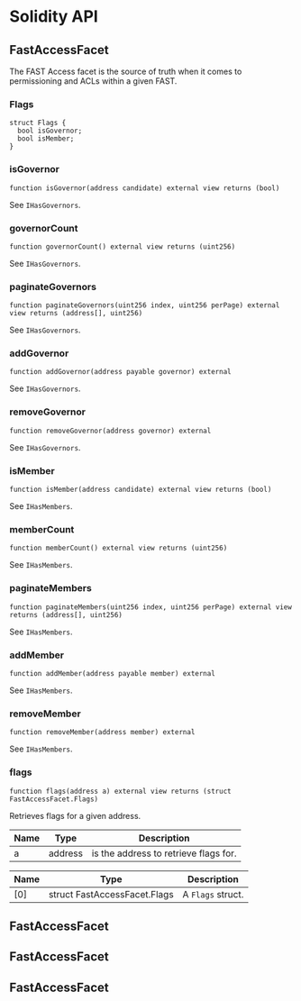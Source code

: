 # Solidity API

## FastAccessFacet

The FAST Access facet is the source of truth when it comes to
permissioning and ACLs within a given FAST.

### Flags

```solidity
struct Flags {
  bool isGovernor;
  bool isMember;
}
```

### isGovernor

```solidity
function isGovernor(address candidate) external view returns (bool)
```

See `IHasGovernors`.

### governorCount

```solidity
function governorCount() external view returns (uint256)
```

See `IHasGovernors`.

### paginateGovernors

```solidity
function paginateGovernors(uint256 index, uint256 perPage) external view returns (address[], uint256)
```

See `IHasGovernors`.

### addGovernor

```solidity
function addGovernor(address payable governor) external
```

See `IHasGovernors`.

### removeGovernor

```solidity
function removeGovernor(address governor) external
```

See `IHasGovernors`.

### isMember

```solidity
function isMember(address candidate) external view returns (bool)
```

See `IHasMembers`.

### memberCount

```solidity
function memberCount() external view returns (uint256)
```

See `IHasMembers`.

### paginateMembers

```solidity
function paginateMembers(uint256 index, uint256 perPage) external view returns (address[], uint256)
```

See `IHasMembers`.

### addMember

```solidity
function addMember(address payable member) external
```

See `IHasMembers`.

### removeMember

```solidity
function removeMember(address member) external
```

See `IHasMembers`.

### flags

```solidity
function flags(address a) external view returns (struct FastAccessFacet.Flags)
```

Retrieves flags for a given address.

| Name | Type | Description |
| ---- | ---- | ----------- |
| a | address | is the address to retrieve flags for. |

| Name | Type | Description |
| ---- | ---- | ----------- |
| [0] | struct FastAccessFacet.Flags | A `Flags` struct. |

## FastAccessFacet

## FastAccessFacet

## FastAccessFacet

